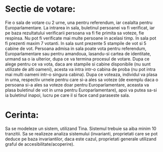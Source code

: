 # Sectie de votare:

Fie o sala de votare cu 2 urne, una pentru referendum, iar cealalta pentru Europarlamentare. La intrarea in sala, buletinul persoanei va fi verificat, iar pe baza rezultatului verificarii persoana va fi fie primita sa voteze, fie respinsa. Nu pot fi verificate mai multe persoane in acelasi timp. In sala pot fi prezenti maxim 7 votanti. In sala sunt prezente 5 stampile de vot si 5 cabine de vot. Persoana admisa in sala poate vota pentru referendum, Europarlamentare sau pentru amandoua, lasandu-si cartea de identitate, urmand sa o ia ulterior, dupa ce va termina procesul de votare. Dupa ce alege pentru ce va vota, daca are stampile si cabine disponibile (nu sunt utilizate de alti oameni), acesta va intra intr-o cabina de proba (nu pot intra mai multi oameni intr-o singura cabina). Dupa ce voteaza, individul va plasa in urna, respectiv urnele pentru care si-a ales sa voteze (de exemplu daca o persoana si-a ales sa voteze doar pentru Europarlamentare, aceasta va plasa buletinul de vot in urna pentru Europarlamentare), apoi va putea sa-si ia buletinul inapoi, lucru pe care il si face cand paraseste sala.

# Cerinta:
Sa se modeleze un sistem, utilizand Tina. Sistemul trebuie sa aiba minim 10 tranzitii. Sa se realizeze analiza sistemului (invarianti, proprietati care se pot deduce pe baza invariantilor, daca este cazul, proprietati generale utilizand graful de accesibilitate/acoperire).

